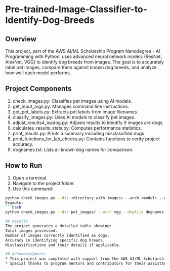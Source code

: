 # Pre-trained-Image-Classifier-to-Identify-Dog-Breeds

## Overview
This project, part of the AWS AI/ML Scholarship Program Nanodegree - AI Programming with Python, uses advanced neural network models (ResNet, AlexNet, VGG) to identify dog breeds from images. The goal is to accurately label pet images, compare them against known dog breeds, and analyze how well each model performs.

## Project Components
1. check_images.py: Classifies pet images using AI models.
2. get_input_args.py: Manages command line instructions.
3. get_pet_labels.py: Extracts pet labels from image filenames.
4. classify_images.py: Uses AI models to classify pet images.
5. adjust_results4_isadog.py: Adjusts results to identify if images are dogs.
6. calculates_results_stats.py: Computes performance statistics.
7. print_results.py: Prints a summary including misclassified dogs.
8. print_functions_for_lab_checks.py: Contains functions to verify project accuracy.
9. dognames.txt: Lists all known dog names for comparison.

## How to Run
1. Open a terminal.
2. Navigate to the project folder.
3. Use this command:
```bash
python check_images.py --dir <directory_with_images> --arch <model> --dogfile dognames.txt
Example:
```bash
python check_images.py --dir pet_images/ --arch vgg --dogfile dognames.txt

## Results
The project generates a detailed table showing:
Total images processed.
Number of images correctly identified as dogs.
Accuracy in identifying specific dog breeds.
Misclassifications and their details if applicable.

## Acknowledgments
* This project was completed with support from the AWS AI/ML Scholarship Program Nanodegree.
* Special thanks to program mentors and contributors for their assistance.
